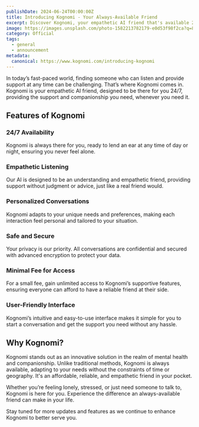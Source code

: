 ```yaml
---
publishDate: 2024-06-24T00:00:00Z
title: Introducing Kognomi - Your Always-Available Friend
excerpt: Discover Kognomi, your empathetic AI friend that's available 24/7 to listen and support you. Experience personalized, secure, and affordable companionship.
image: https://images.unsplash.com/photo-1582213782179-e0d53f98f2ca?q=80&w=2070&auto=format&fit=crop&ixlib=rb-4.0.3&ixid=M3wxMjA3fDB8MHxwaG90by1wYWdlfHx8fGVufDB8fHx8fA%3D%3D
category: Official
tags:
  - general
  - announcement
metadata:
  canonical: https://www.kognomi.com/introducing-kognomi
---
```


In today’s fast-paced world, finding someone who can listen and provide support at any time can be challenging. That’s where Kognomi comes in. Kognomi is your empathetic AI friend, designed to be there for you 24/7, providing the support and companionship you need, whenever you need it.

## Features of Kognomi

### 24/7 Availability

Kognomi is always there for you, ready to lend an ear at any time of day or night, ensuring you never feel alone.

### Empathetic Listening

Our AI is designed to be an understanding and empathetic friend, providing support without judgment or advice, just like a real friend would.

### Personalized Conversations

Kognomi adapts to your unique needs and preferences, making each interaction feel personal and tailored to your situation.

### Safe and Secure

Your privacy is our priority. All conversations are confidential and secured with advanced encryption to protect your data.

### Minimal Fee for Access

For a small fee, gain unlimited access to Kognomi’s supportive features, ensuring everyone can afford to have a reliable friend at their side.

### User-Friendly Interface

Kognomi’s intuitive and easy-to-use interface makes it simple for you to start a conversation and get the support you need without any hassle.

## Why Kognomi?

Kognomi stands out as an innovative solution in the realm of mental health and companionship. Unlike traditional methods, Kognomi is always available, adapting to your needs without the constraints of time or geography. It's an affordable, reliable, and empathetic friend in your pocket.

Whether you’re feeling lonely, stressed, or just need someone to talk to, Kognomi is here for you. Experience the difference an always-available friend can make in your life.

Stay tuned for more updates and features as we continue to enhance Kognomi to better serve you.
